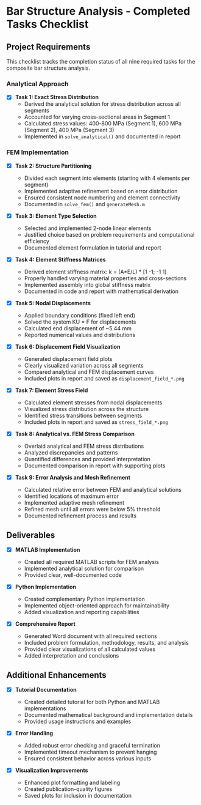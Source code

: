# Bar Structure Analysis - Completed Tasks Checklist

## Project Requirements

This checklist tracks the completion status of all nine required tasks for the composite bar structure analysis.

### Analytical Approach

- [x] **Task 1: Exact Stress Distribution**
  - Derived the analytical solution for stress distribution across all segments
  - Accounted for varying cross-sectional areas in Segment 1
  - Calculated stress values: 400-800 MPa (Segment 1), 600 MPa (Segment 2), 400 MPa (Segment 3)
  - Implemented in `solve_analytical()` and documented in report

### FEM Implementation

- [x] **Task 2: Structure Partitioning**
  - Divided each segment into elements (starting with 4 elements per segment)
  - Implemented adaptive refinement based on error distribution
  - Ensured consistent node numbering and element connectivity
  - Documented in `solve_fem()` and `generateMesh.m`

- [x] **Task 3: Element Type Selection**
  - Selected and implemented 2-node linear elements
  - Justified choice based on problem requirements and computational efficiency
  - Documented element formulation in tutorial and report

- [x] **Task 4: Element Stiffness Matrices**
  - Derived element stiffness matrix: k = (A*E/L) * [1 -1; -1 1]
  - Properly handled varying material properties and cross-sections
  - Implemented assembly into global stiffness matrix
  - Documented in code and report with mathematical derivation

- [x] **Task 5: Nodal Displacements**
  - Applied boundary conditions (fixed left end)
  - Solved the system KU = F for displacements
  - Calculated end displacement of ~5.44 mm
  - Reported numerical values and distributions

- [x] **Task 6: Displacement Field Visualization**
  - Generated displacement field plots
  - Clearly visualized variation across all segments
  - Compared analytical and FEM displacement curves
  - Included plots in report and saved as `displacement_field_*.png`

- [x] **Task 7: Element Stress Field**
  - Calculated element stresses from nodal displacements
  - Visualized stress distribution across the structure
  - Identified stress transitions between segments
  - Included plots in report and saved as `stress_field_*.png`

- [x] **Task 8: Analytical vs. FEM Stress Comparison**
  - Overlaid analytical and FEM stress distributions
  - Analyzed discrepancies and patterns
  - Quantified differences and provided interpretation
  - Documented comparison in report with supporting plots

- [x] **Task 9: Error Analysis and Mesh Refinement**
  - Calculated relative error between FEM and analytical solutions
  - Identified locations of maximum error
  - Implemented adaptive mesh refinement
  - Refined mesh until all errors were below 5% threshold
  - Documented refinement process and results

## Deliverables

- [x] **MATLAB Implementation**
  - Created all required MATLAB scripts for FEM analysis
  - Implemented analytical solution for comparison
  - Provided clear, well-documented code

- [x] **Python Implementation**
  - Created complementary Python implementation
  - Implemented object-oriented approach for maintainability
  - Added visualization and reporting capabilities

- [x] **Comprehensive Report**
  - Generated Word document with all required sections
  - Included problem formulation, methodology, results, and analysis
  - Provided clear visualizations of all calculated values
  - Added interpretation and conclusions

## Additional Enhancements

- [x] **Tutorial Documentation**
  - Created detailed tutorial for both Python and MATLAB implementations
  - Documented mathematical background and implementation details
  - Provided usage instructions and examples

- [x] **Error Handling**
  - Added robust error checking and graceful termination
  - Implemented timeout mechanism to prevent hanging
  - Ensured consistent behavior across various inputs

- [x] **Visualization Improvements**
  - Enhanced plot formatting and labeling
  - Created publication-quality figures
  - Saved plots for inclusion in documentation
